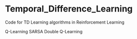 # Temporal_Difference_Learning
Code for TD Learning algorithms in Reinforcement Learning

Q-Learning
SARSA
Double Q-Learning
